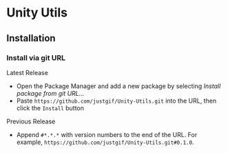 # Unity Utils

## Installation

### Install via git URL

Latest Release

- Open the Package Manager and add a new package by selecting *Install package from git URL...*
- Paste `https://github.com/justgif/Unity-Utils.git` into the URL, then click the `Install` button

Previous Release

- Append `#*.*.*` with version numbers to the end of the URL. For example, `https://github.com/justgif/Unity-Utils.git#0.1.0`.
